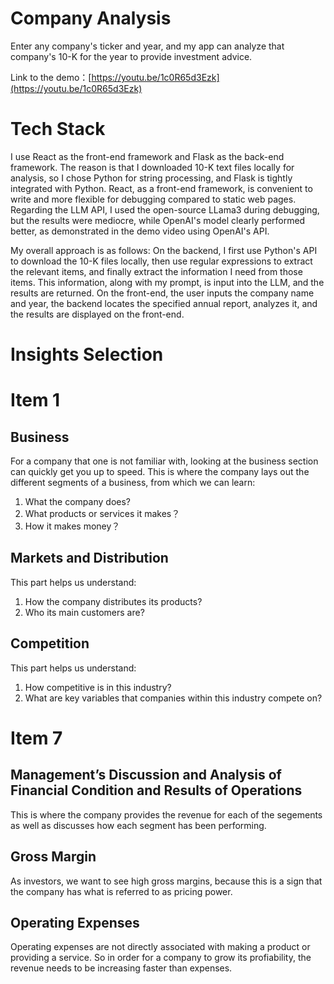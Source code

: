# Company Analysis

Enter any company's ticker and year, and my app can analyze that company's 10-K for the year to provide investment advice.

Link to the demo：[https://youtu.be/1c0R65d3Ezk](https://youtu.be/1c0R65d3Ezk)

# Tech Stack

I use React as the front-end framework and Flask as the back-end framework. The reason is that I downloaded 10-K text files locally for analysis, so I chose Python for string processing, and Flask is tightly integrated with Python. React, as a front-end framework, is convenient to write and more flexible for debugging compared to static web pages. Regarding the LLM API, I used the open-source LLama3 during debugging, but the results were mediocre, while OpenAI's model clearly performed better, as demonstrated in the demo video using OpenAI's API.

My overall approach is as follows: On the backend, I first use Python's API to download the 10-K files locally, then use regular expressions to extract the relevant items, and finally extract the information I need from those items. This information, along with my prompt, is input into the LLM, and the results are returned. On the front-end, the user inputs the company name and year, the backend locates the specified annual report, analyzes it, and the results are displayed on the front-end.

# Insights Selection

# Item 1

## Business

For a company that one is not familiar with, looking at the business section can quickly get you up to speed. This is where the company lays out the different segments of a business, from which we can learn:

1. What the company does?
2. What products or services it makes？
3. How it makes money？

## Markets and Distribution

 This part helps us understand:

1.  How the company distributes its products?
2.  Who its main customers are?

## Competition

This part helps us understand:

1. How competitive is in this industry?
2. What are key variables that companies within this industry compete on?

# Item 7

## Management’s Discussion and Analysis of Financial Condition and Results of Operations

This is where the company provides the revenue for each of the segements as well as discusses how each segment has been performing.

## Gross Margin

As investors, we want to see high gross margins, because this is a sign that the company has what is referred to as pricing power.

## Operating Expenses

Operating expenses are not directly associated with making a product or providing a service. So in order for a company to grow its profiability, the revenue needs to be increasing faster than expenses.
